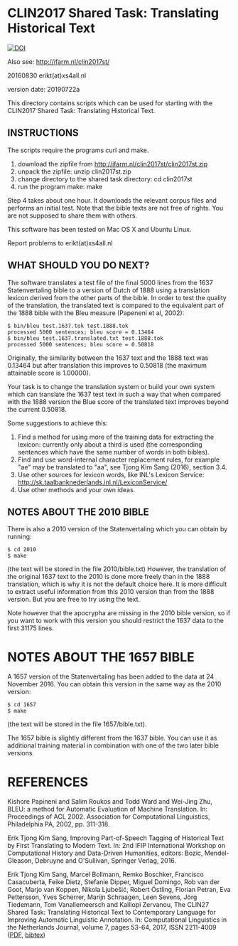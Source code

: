 # CLIN2017 Shared Task: Translating Historical Text
[![DOI](https://zenodo.org/badge/74691780.svg)](https://zenodo.org/badge/latestdoi/74691780)

Also see: http://ifarm.nl/clin2017st/

20160830 erikt(at)xs4all.nl

version date: 20190722a

This directory contains scripts which can be used for starting with the CLIN2017 Shared Task: Translating Historical Text.

## INSTRUCTIONS

The scripts require the programs curl and make.

1. download the zipfile from http://ifarm.nl/clin2017st/clin2017st.zip
2. unpack the zipfile: unzip clin2017st.zip
3. change directory to the shared task directory: cd clin2017st
4. run the program make: make

Step 4 takes about one hour. It downloads the relevant corpus files 
and performs an initial test. Note that the bible texts 
are not free of rights. You are not supposed to share them with others. 

This software has been tested on Mac OS X and Ubuntu Linux.

Report problems to erikt(at)xs4all.nl

## WHAT SHOULD YOU DO NEXT?

The software translates a test file of the final 5000 lines from 
the 1637 Statenvertaling bible to a version of Dutch of 1888 using 
a translation lexicon derived from the other parts of the bible. 
In order to test the quality of the translation, the translated
text is compared to the equivalent part of the 1888 bible with 
the Bleu measure (Papeneni et al, 2002):

```
$ bin/bleu test.1637.tok test.1888.tok 
processed 5000 sentences; bleu score = 0.13464
$ bin/bleu test.1637.translated.txt test.1888.tok 
processed 5000 sentences; bleu score = 0.50818
```

Originally, the similarity between the 1637 text and the 1888 text
was 0.13464 but after translation this improves to 0.50818 (the 
maximum attainable score is 1.00000). 

Your task is to change the translation system or build your own
system which can translate the 1637 test text in such a way that
when compared with the 1888 version the Blue score of the 
translated text improves beyond the current 0.50818.

Some suggestions to achieve this:

1. Find a method for using more of the training data for 
   extracting the lexicon: currently only about a third is used 
   (the corresponding sentences which have the same number of 
   words in both bibles).
1. Find and use word-internal character replacement rules, for
   example "ae" may be translated to "aa", see Tjong Kim Sang 
   (2016), section 3.4.
1. Use other sources for lexicon words, like INL's Lexicon
   Service: http://sk.taalbanknederlands.inl.nl/LexiconService/
1. Use other methods and your own ideas.

## NOTES ABOUT THE 2010 BIBLE

There is also a 2010 version of the Statenvertaling which you
can obtain by running:

```
$ cd 2010
$ make
```

(the text will be stored in the file 2010/bible.txt) However, 
the translation of the original 1637 text to the 2010 is done 
more freely than in the 1888 translation, which is why it is 
not the default choice here. It is more difficult to extract 
useful information from this 2010 version than from the 1888 
version. But you are free to try using the text. 

Note however that the apocrypha are missing in the 2010 bible
version, so if you want to work with this version you should 
restrict the 1637 data to the first 31175 lines.

# NOTES ABOUT THE 1657 BIBLE

A 1657 version of the Statenvertaling has been added to the 
data at 24 November 2016. You can obtain this version in the
same way as the 2010 version:

```
$ cd 1657
$ make
```

(the text will be stored in the file 1657/bible.txt).

The 1657 bible is slightly different from the 1637 bible. You 
can use it as additional training material in combination with
one of the two later bible versions.

# REFERENCES

Kishore Papineni and Salim Roukos and Todd Ward and Wei-Jing Zhu,
BLEU: a method for Automatic Evaluation of Machine Translation. 
In: Proceedings of ACL 2002. Association for Computational 
Linguistics, Philadelphia PA, 2002, pp. 311-318.

Erik Tjong Kim Sang, Improving Part-of-Speech Tagging of 
Historical Text by First Translating to Modern Text. In: 2nd IFIP 
International Workshop on Computational History and Data-Driven 
Humanities, editors: Bozic, Mendel-Gleason, Debruyne and 
O'Sullivan, Springer Verlag, 2016.

Erik Tjong Kim Sang, Marcel Bollmann, Remko Boschker, Francisco 
Casacuberta, Feike Dietz, Stefanie Dipper, Miguel Domingo, Rob 
van der Goot, Marjo van Koppen, Nikola Ljubešić, Robert Östling, 
Florian Petran, Eva Pettersson, Yves Scherrer, Marijn Schraagen, 
Leen Sevens, Jörg Tiedemann, Tom Vanallemeersch and Kalliopi 
Zervanou, The CLIN27 Shared Task: Translating Historical Text to 
Contemporary Language for Improving Automatic Linguistic 
Annotation. In: Computational Linguistics in the Netherlands 
Journal, volume 7, pages 53-64, 2017, ISSN 2211-4009
([PDF](http://clinjournal.org/sites/clinjournal.org/files/04.clin27-shared-task.pdf), 
[bibtex](http://clinjournal.org/biblio/export/bibtex/88))
